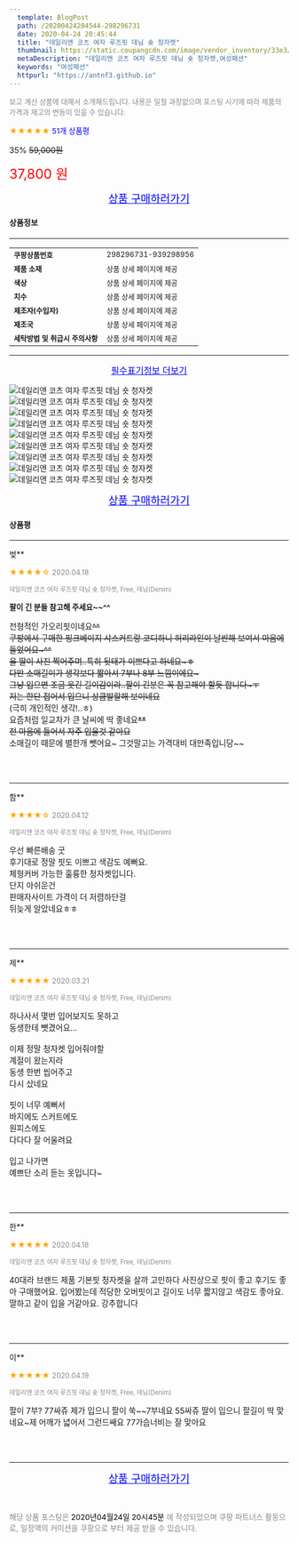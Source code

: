 ```yaml
---
  template: BlogPost
  path: /20200424204544-298296731
  date: 2020-04-24 20:45:44
  title: "데일리앤 코츠 여자 루즈핏 데님 숏 청자켓"
  thumbnail: https://static.coupangcdn.com/image/vendor_inventory/33e3/ee15a71c552869422a86e2d4d3b3802239076bef6c62a9adcd1fe16eadc5.jpg
  metaDescription: "데일리앤 코츠 여자 루즈핏 데님 숏 청자켓,여성패션"
  keywords: "여성패션"
  httpurl: "https://antnf3.github.io"
---
```

  
<span style="color: #888;font-size:0.8rem">보고 계신 상품에 대해서 소개해드립니다.
내용은 일절 과장없으며 포스팅 시기에 따라 제품의 가격과 재고의 변동이 있을 수 있습니다.</span>
  
<span style="color: orange;">★★★★★</span> <span style="color: blue;font-size: 0.85rem;">51개 상품평</span>

<span style="font-size: 0.9rem">35%</span> <span style="font-size: 0.9rem">~~59,000원~~</span>

<span style="color: red;font-size: 1.5rem;">37,800 원</span>



<p align="center"><a href="http://me2.do/xMxdOgBj" style="font-size: 1.2rem; color: blue;">상품 구매하러가기</a></p>

#### 상품정보

---

|                  |                       |
| ---------------- | --------------------- |
| **<span style="font-size:0.8rem;">쿠팡상품번호</span>** | <span style="font-size:0.8rem;">298296731-939298956</span> |
| **<span style="font-size:0.8rem;">제품 소재</span>**    | <span style="font-size:0.8rem;">상품 상세 페이지에 제공</span>        |
| **<span style="font-size:0.8rem;">색상</span>**    | <span style="font-size:0.8rem;">상품 상세 페이지에 제공</span>        |
| **<span style="font-size:0.8rem;">치수</span>**    | <span style="font-size:0.8rem;">상품 상세 페이지에 제공</span>        |
| **<span style="font-size:0.8rem;">제조자(수입자)</span>**    | <span style="font-size:0.8rem;">상품 상세 페이지에 제공</span>        |
| **<span style="font-size:0.8rem;">제조국</span>**    | <span style="font-size:0.8rem;">상품 상세 페이지에 제공</span>        |
| **<span style="font-size:0.8rem;">세탁방법 및 취급시 주의사항</span>**    | <span style="font-size:0.8rem;">상품 상세 페이지에 제공</span>        |




---

<p align="center"><a href="http://me2.do/xMxdOgBj" style="font-size: 1rem; color: blue;">필수표기정보 더보기</a></p>

![데일리앤 코츠 여자 루즈핏 데님 숏 청자켓](http://image1.coupangcdn.com/image/vendor_inventory/2956/c52a3b35c9142a187b07ec0816c32234663830c4bf4d352f62eb4013151c.jpg)
![데일리앤 코츠 여자 루즈핏 데님 숏 청자켓](http://thumbnail7.coupangcdn.com/thumbnails/remote/q89/image/vendor_inventory/905d/ebedbbf9ae390cb955bbb12abe50e22ff994ba36b2de8083ff5cc868e6c4.jpg)
![데일리앤 코츠 여자 루즈핏 데님 숏 청자켓](http://thumbnail10.coupangcdn.com/thumbnails/remote/q89/image/vendor_inventory/433e/e9ba72c78ff989b978dd2617f272ba97c7cc80f849d6e0dfb7f16a12c3c5.jpg)
![데일리앤 코츠 여자 루즈핏 데님 숏 청자켓](http://thumbnail9.coupangcdn.com/thumbnails/remote/q89/image/vendor_inventory/fef7/70c097e2c4a943300fa3c98fbb80fe9738faad2725aab293257212643224.jpg)
![데일리앤 코츠 여자 루즈핏 데님 숏 청자켓](http://thumbnail9.coupangcdn.com/thumbnails/remote/q89/image/vendor_inventory/4470/f84c6a888b9126f7af85553650d6ad8cfbe1158bee8d69d8a8ab65e7c050.jpg)
![데일리앤 코츠 여자 루즈핏 데님 숏 청자켓](http://thumbnail7.coupangcdn.com/thumbnails/remote/q89/image/vendor_inventory/4408/6b3584fd4dbc7bbd75780364b2f45af641654b728ce6a911089a22335250.jpg)
![데일리앤 코츠 여자 루즈핏 데님 숏 청자켓](http://thumbnail10.coupangcdn.com/thumbnails/remote/q89/image/vendor_inventory/9dd0/ce659d838d613c326d4cba64df5ab86f3aa333dc7e24c6e89ae4c0c5c109.jpg)
![데일리앤 코츠 여자 루즈핏 데님 숏 청자켓](http://thumbnail7.coupangcdn.com/thumbnails/remote/q89/image/vendor_inventory/21d7/b6cc278ecdcc6baea96e18e4c124805f0b2c43271adb44e84d4d3e197bf4.jpg)
![데일리앤 코츠 여자 루즈핏 데님 숏 청자켓](http://thumbnail10.coupangcdn.com/thumbnails/remote/q89/image/vendor_inventory/c76b/8e20fd47542147a6bad00ecfe3d5821cf990cdf2374fdc96dc61c91c7cd7.jpg)

<p align="center"><a href="http://me2.do/xMxdOgBj" style="font-size: 1.2rem; color: blue;">상품 구매하러가기</a></p>

#### 상품평
  
---
  
벚**
    
<span style="color: orange;">★★★★☆</span> <span style="font-size:0.8rem;color: #888;">2020.04.18</span>
    
<span style="color: #888;font-size:0.7rem">데일리앤 코츠 여자 루즈핏 데님 숏 청자켓, Free, 데님(Denim)</span>
    
<span style="font-size:0.85rem">**팔이 긴 분들 참고해 주세요~~^^**</span>
    
<span style="font-size: 0.9rem;">전형적인 가오리핏이네요~~^^<br/>쿠팡에서 구매한 핑크베이지 샤스커트랑 코디하니 허리라인이 날씬해 보여서 마음에 들었어요~^^ <br/>울 딸이 사진 찍어주며..특히 뒷태가 이쁘다고 하네요~ㅎ<br/>다만 소매길이가 생각보다 짧아서 7부나 8부 느낌이에요~<br/>그냥 입으면 조금 웃긴 길이감이라..팔이 긴분은 꼭 참고해야 할듯 합니다~ㅜ<br/>저는 한단 접어서 입으니 상큼발랄해 보이네요~~<br/>(극히 개인적인 생각!..ㅎ)<br/>요즘처럼 일교차가 큰 날씨에 딱 좋네요~~**<br/>전 마음에 들어서 자주 입을것 같아요~~<br/>소매길이 때문에 별한개 뺏어요~ 그것말고는 가격대비 대만족입니당~~</span>
    
<br>
<br>

---
  
함**
    
<span style="color: orange;">★★★★☆</span> <span style="font-size:0.8rem;color: #888;">2020.04.12</span>
    
<span style="color: #888;font-size:0.7rem">데일리앤 코츠 여자 루즈핏 데님 숏 청자켓, Free, 데님(Denim)</span>
    

    
<span style="font-size: 0.9rem;">우선 빠른배송 굿<br/>후기대로 정말 핏도 이쁘고 색감도 예뻐요.<br/>체형커버 가능한 훌륭한 청자켓입니다.<br/>단지 아쉬운건 <br/>판매자사이트 가격이 더 저렴하단걸<br/>뒤늦게 알았네요ㅎㅎ</span>
    
<br>
<br>

---
  
제**
    
<span style="color: orange;">★★★★★</span> <span style="font-size:0.8rem;color: #888;">2020.03.21</span>
    
<span style="color: #888;font-size:0.7rem">데일리앤 코츠 여자 루즈핏 데님 숏 청자켓, Free, 데님(Denim)</span>
    

    
<span style="font-size: 0.9rem;">하나사서 몇번 입어보지도 못하고<br/>동생한테 뺏겼어요...<br/><br/>이제 정말 청자켓 입어줘야할<br/>계절이 왔는지라<br/>동생 한번 씹어주고<br/>다시 샀네요<br/><br/>핏이 너무 예뻐서<br/>바지에도 스커트에도<br/>원피스에도<br/>다다다 잘 어울려요<br/><br/>입고 나가면<br/>예쁘단 소리 듣는 옷입니다~</span>
    
<br>
<br>

---
  
한**
    
<span style="color: orange;">★★★★★</span> <span style="font-size:0.8rem;color: #888;">2020.04.18</span>
    
<span style="color: #888;font-size:0.7rem">데일리앤 코츠 여자 루즈핏 데님 숏 청자켓, Free, 데님(Denim)</span>
    

    
<span style="font-size: 0.9rem;">40대라 브랜드 제품 기본핏 청자켓을 살까 고민하다 사진상으로 핏이 좋고 후기도 좋아 구매했어요. 입어봤는데 적당한 오버핏이고 길이도 너무 짧지않고 색감도 좋아요. 딸하고 같이 입을 거같아요. 강추합니다</span>
    
<br>
<br>

---
  
이**
    
<span style="color: orange;">★★★★★</span> <span style="font-size:0.8rem;color: #888;">2020.04.19</span>
    
<span style="color: #888;font-size:0.7rem">데일리앤 코츠 여자 루즈핏 데님 숏 청자켓, Free, 데님(Denim)</span>
    

    
<span style="font-size: 0.9rem;">팔이 7부?  77싸쥬 제가 입으니 팔이 쑥~~7부네요 55싸쥬 딸이 입으니 팔길이 딱 맞네요~제 어깨가 녋어서 그런드쌔요 77가슴너비는 잘 맞아요</span>
    
<br>
<br>


  
---
  
<p align="center"><a href="http://me2.do/xMxdOgBj" style="font-size: 1.2rem; color: blue;">상품 구매하러가기</a></p>
  
<br>
  
<span style="font-size: 0.85rem; color: #888;">해당 상품 포스팅은 <span style="color: #000;"> 2020년04월24일 20시45분 </span> 에 작성되었으며 쿠팡 파트너스 활동으로, 일정액의 커미션을 쿠팡으로 부터 제공 받을 수 있습니다.</span>